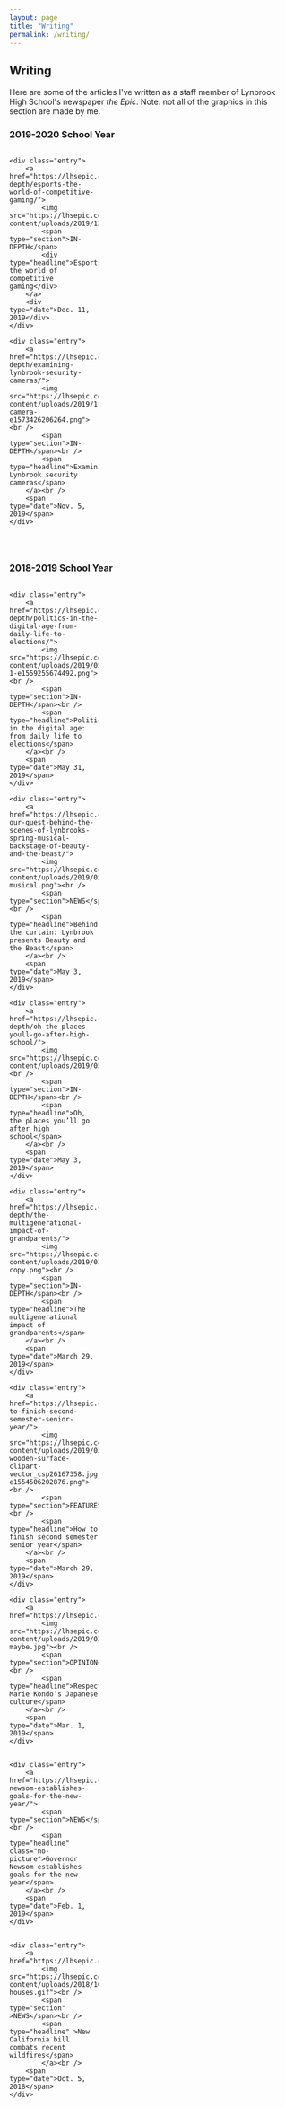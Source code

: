 ```yaml
---
layout: page
title: "Writing"
permalink: /writing/
---
```

<style>

	img {
		padding: 0em 0em 0em 0em;
	}
	
	.entry{
		background-color: #F5F5F5;
		display: grid;
		padding: 1em;
	}
	
	<!--.entry > div{
		padding:0em 1em 0em 1em;
	}-->
	
	.grid{
		display: grid;
		grid-template-columns: 1fr 1fr 1fr;
		grid-template-rows: auto auto auto;
		grid-gap: 1em;
	}
	
	.no-picture {
		margin-top:1em;
	}
	
	[type='section']{
		font-size: 14px;
		<!--padding: 0em 1em 0em 1em;-->
	}
	
	[type='headline']{
		font-size: 20px;
		<!--margin-top: 30px;-->
		<!--padding: 0em 1em 0em 1em;-->
	}
	
	[type='date']{
		<!--padding: 0em 1em 1em 1em;-->
		font-size: 12px;
		margin-bottom: 20px;
	}
	
	
	
</style>

<h2>Writing</h2>

<p>Here are some of the articles I've written as a staff member of Lynbrook High School's newspaper <i>the Epic</i>. Note: not all of the graphics in this section are made by me.</p>

<h3>2019-2020 School Year</h3>

<section class="grid">

	<div class="entry">
		<a href="https://lhsepic.com/6915/in-depth/esports-the-world-of-competitive-gaming/">
			<img src="https://lhsepic.com/wp-content/uploads/2019/12/esports.jpg">
			<span type="section">IN-DEPTH</span>
			<div type="headline">Esports: the world of competitive gaming</div>
		</a>
		<div type="date">Dec. 11, 2019</div>
	</div>
	
	<div class="entry">
		<a href="https://lhsepic.com/6560/in-depth/examining-lynbrook-security-cameras/">
			<img src="https://lhsepic.com/wp-content/uploads/2019/11/security-camera-e1573426206264.png"><br />
			<span type="section">IN-DEPTH</span><br />
			<span type="headline">Examining Lynbrook security cameras</span>
		</a><br />
		<span type="date">Nov. 5, 2019</span>
	</div>

</section>

<h3>2018-2019 School Year</h3>

<section class="grid">
	
	<div class="entry">
		<a href="https://lhsepic.com/5475/in-depth/politics-in-the-digital-age-from-daily-life-to-elections/">
			<img src="https://lhsepic.com/wp-content/uploads/2019/05/cyberpolitics-1-e1559255674492.png"><br />
			<span type="section">IN-DEPTH</span><br />
			<span type="headline">Politics in the digital age: from daily life to elections</span>
		</a><br />
		<span type="date">May 31, 2019</span>
	</div>
	
	<div class="entry">
		<a href="https://lhsepic.com/5183/news/be-our-guest-behind-the-scenes-of-lynbrooks-spring-musical-backstage-of-beauty-and-the-beast/">
			<img src="https://lhsepic.com/wp-content/uploads/2019/05/full-musical.png"><br />
			<span type="section">NEWS</span><br />
			<span type="headline">Behind the curtain: Lynbrook presents Beauty and the Beast</span>
		</a><br />
		<span type="date">May 3, 2019</span>
	</div>

	<div class="entry">
		<a href="https://lhsepic.com/5220/in-depth/oh-the-places-youll-go-after-high-school/">
			<img src="https://lhsepic.com/wp-content/uploads/2019/05/FUTURE.png"><br />
			<span type="section">IN-DEPTH</span><br />
			<span type="headline">Oh, the places you’ll go after high school</span>
		</a><br />
		<span type="date">May 3, 2019</span>
	</div>
	
	<div class="entry">
		<a href="https://lhsepic.com/4985/in-depth/the-multigenerational-impact-of-grandparents/">
			<img src="https://lhsepic.com/wp-content/uploads/2019/03/IMG_5277-copy.png"><br />
			<span type="section">IN-DEPTH</span><br />
			<span type="headline">The multigenerational impact of grandparents</span>
		</a><br />
		<span type="date">March 29, 2019</span>
	</div>

	<div class="entry">
		<a href="https://lhsepic.com/4973/features/how-to-finish-second-semester-senior-year/">
			<img src="https://lhsepic.com/wp-content/uploads/2019/03/cartoon-wooden-surface-clipart-vector_csp26167358.jpg-e1554506202876.png"><br />
			<span type="section">FEATURES</span><br />
			<span type="headline">How to finish second semester senior year</span>
		</a><br />
		<span type="date">March 29, 2019</span>
	</div>

	<div class="entry">
		<a href="https://lhsepic.com/4723/opinion/4723/">
			<img src="https://lhsepic.com/wp-content/uploads/2019/03/mariekondo-maybe.jpg"><br />
			<span type="section">OPINION</span><br />
			<span type="headline">Respect Marie Kondo’s Japanese culture</span>
		</a><br />
		<span type="date">Mar. 1, 2019</span>
	</div>


	<div class="entry">
		<a href="https://lhsepic.com/4512/news/governor-newsom-establishes-goals-for-the-new-year/">
			<span type="section">NEWS</span><br />
			<span type="headline" class="no-picture">Governor Newsom establishes goals for the new year</span>
		</a><br />
		<span type="date">Feb. 1, 2019</span>
	</div>


	<div class="entry">
		<a href="https://lhsepic.com/3650/news/1_nw_firebillkaylinl/">
			<img src="https://lhsepic.com/wp-content/uploads/2018/10/firebill-houses.gif"><br />
			<span type="section" >NEWS</span><br />
			<span type="headline" >New California bill combats recent wildfires</span>
			</a><br />
		<span type="date">Oct. 5, 2018</span>
	</div>
	
</section>